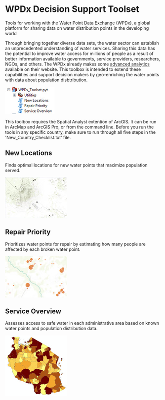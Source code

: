 # WPDx Decision Support Toolset

Tools for working with the [Water Point Data Exchange](https://www.waterpointdata.org/) (WPDx), a global platform for sharing data on water distribution points in the developing world

 Through bringing together diverse data sets, the water sector can establish an unprecedented understanding of water services. Sharing this data has the potential to improve water access for millions of people as a result of better information available to governments, service providers, researchers, NGOs, and others. The WPDx already makes some [advanced analytics](https://data.waterpointdata.org/view/cn6c-zc2q) available on their website. This toolbox is intended to extend these capabilities and support decision makers by geo-enriching the water points with data about population disbtribution.
 
 ![WPDx Toolset in ArcCatalog](/Data/Screenshots/Screenshot.jpg)
 
 This toolbox requires the Spatial Analyst extention of ArcGIS. It can be run in ArcMap and ArcGIS Pro, or from the command line. Before you run the tools in any specific country, make sure to run through all five steps in the 'New_Country_Checklist.txt' file.
 
## New Locations

Finds optimal locations for new water points that maximize population served.	

 ![New Locations](/Data/Screenshots/Screenshot1.jpg)		   
						   
## Repair Priority
   
Prioritizes water points for repair by estimating how many people are affected by each broken water point.

 ![Repair Priority](/Data/Screenshots/Screenshot2.jpg)

## Service Overview

Assesses access to safe water in each administrative area based on known water points and population distribution data.

 ![Service Overview](/Data/Screenshots/Screenshot3.jpg)


